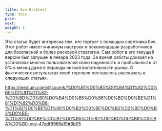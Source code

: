 ```yaml
---
title: Eve Backtest
type: docs
prev: 
next: 
weight: 1
---
```


Эта статья будет интересна тем, кто торгует с помощью советника Eve. Этот робот имеет минимум настроек и рекомендации разработчиков для безопасной и более рисковой стратегии. Сам робот в его текущей версии был запущен в январе 2023 года. За время работы доказал на установках многих пользователей свою надежность и прибыльность от 8% в месяц даже в периоды низкой волатильности рынка. О фактических результатах моей торговли постараюсь рассказать в следующих статьях.

https://medium.com/@sournk/%D0%B1%D0%B5%D0%BA%D1%82%D0%B5%D1%81%D1%82-%D0%BD%D0%B0%D0%B4%D0%B5%D0%B6%D0%BD%D0%BE%D1%81%D1%82%D0%B8-%D1%82%D0%BE%D1%80%D0%B3%D0%BE%D0%B2%D0%BE%D0%B3%D0%BE-%D1%81%D0%BE%D0%B2%D0%B5%D1%82%D0%BD%D0%B8%D0%BA%D0%B0-eve-47edf8966a19#8b05